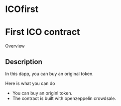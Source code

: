 # ICOfirst

First ICO contract
====

Overview

## Description
In this dapp, you can buy an original token.

Here is what you can do
- You can buy an originl token.
- The contract is built with openzeppelin crowdsale.
